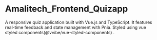 # Amalitech_Frontend_Quizapp
A responsive quiz application built with Vue.js and TypeScript. It features real-time feedback and state management with Pnia. Styled using vue styled components(@vvibe/vue-styled-components) .
